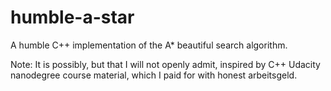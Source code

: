 # humble-a-star
A humble C++ implementation of the A* beautiful search algorithm.

Note: It is possibly, but that I will not openly admit, inspired by C++ Udacity nanodegree course material, which I paid for with honest arbeitsgeld.
